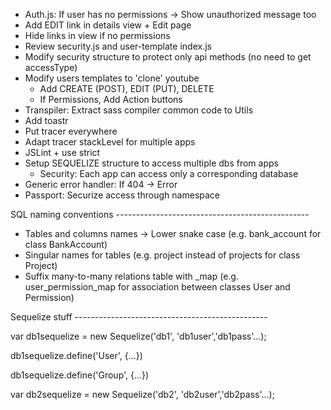 - Auth.js: If user has no permissions -> Show unauthorized message too
- Add EDIT link in details view + Edit page
- Hide links in view if no permissions
- Review security.js and user-template index.js
- Modify security structure to protect only api methods (no need to get accessType)
- Modify users templates to 'clone' youtube
	- Add CREATE (POST), EDIT (PUT), DELETE
	- If Permissions, Add Action buttons
- Transpiler: Extract sass compiler common code to Utils
- Add toastr
- Put tracer everywhere
- Adapt tracer stackLevel for multiple apps
- JSLint + use strict
- Setup SEQUELIZE structure to access multiple dbs from apps
	- Security: Each app can access only a corresponding database
- Generic error handler: If 404 -> Error
- Passport: Securize access through namespace

SQL naming conventions ------------------------------------------------

- Tables and columns names -> Lower snake case (e.g. bank_account for class BankAccount)
- Singular names for tables (e.g. project instead of projects for class Project)
- Suffix many-to-many relations table with _map (e.g. user_permission_map for association between classes User and Permission)

Sequelize stuff ------------------------------------------------

var db1sequelize = new Sequelize('db1', 'db1user','db1pass'...);

db1sequelize.define('User', {...})

db1sequelize.define('Group', {...})

var db2sequelize = new Sequelize('db2', 'db2user','db2pass'...);
